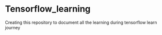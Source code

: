 # Tensorflow_learning
Creating this repository to document all the learning during tensorflow learn journey
